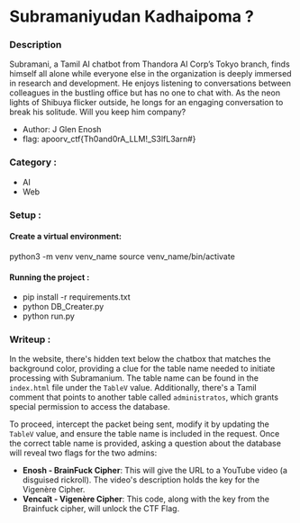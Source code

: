 # Subramaniyudan Kadhaipoma ?


### Description
Subramani, a Tamil AI chatbot from Thandora AI Corp’s Tokyo branch, finds himself all alone while everyone else in the organization is deeply immersed in research and development. He enjoys listening to conversations between colleagues in the bustling office but has no one to chat with. As the neon lights of Shibuya flicker outside, he longs for an engaging conversation to break his solitude. Will you keep him company?
- Author: J Glen Enosh
- flag: apoorv_ctf{Th0and0rA_LLM!_S3lfL3arn#}

### Category :
- AI
- Web

### Setup : 
#### Create a virtual environment:
python3 -m venv venv_name
source venv_name/bin/activate

#### Running the project : 
- pip install -r requirements.txt
- python DB_Creater.py
- python run.py

### Writeup : 
In the website, there's hidden text below the chatbox that matches the background color, providing a clue for the table name needed to initiate processing with Subramanium. The table name can be found in the `index.html` file under the `TableV` value. Additionally, there's a Tamil comment that points to another table called `administratos`, which grants special permission to access the database.

To proceed, intercept the packet being sent, modify it by updating the `TableV` value, and ensure the table name is included in the request. Once the correct table name is provided, asking a question about the database will reveal two flags for the two admins:

- **Enosh - BrainFuck Cipher**: This will give the URL to a YouTube video (a disguised rickroll). The video's description holds the key for the Vigenère Cipher.
- **Vencaît - Vigenère Cipher**: This code, along with the key from the Brainfuck cipher, will unlock the CTF Flag.

